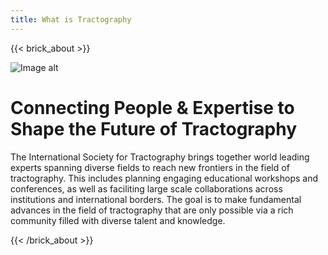```yaml
---
title: What is Tractography
---
```

{{< brick_about >}}

![Image alt](/uploads/branding/logo_tractoball_transparent_wcircle_bg.png)

# Connecting People & Expertise to Shape the Future of Tractography

The International Society for Tractography brings together world leading experts spanning diverse fields to reach new frontiers in the field of tractography.  This includes planning engaging educational workshops and conferences, as well as faciliting large scale collaborations across institutions and international borders.  The goal is to make fundamental advances in the field of tractography that are only possible via a rich community filled with diverse talent and knowledge.

{{< /brick_about >}}
